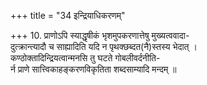 +++
title = "34 इन्द्रियाधिकरणम्"

+++
10. प्राणोऽपि स्याद्धृषीकं भृशमुपकरणात्तेषु मुख्यत्ववादा-  
दुत्क्रान्त्यादौ च साह्यादिति यदि न पृथक्छब्दत(नै)स्तस्य भेदात् ।  
कण्ठोक्तादिन्द्रियत्वान्मनसि तु घटते गोबलीवर्दनीति-  
र्न प्राणे सात्त्विकाहङ्करणविकृतिता शब्दसाम्यादि मन्दम् ॥